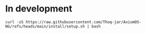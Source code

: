 # In development

```shell
curl -sS https://raw.githubusercontent.com/Thoq-jar/AxiomOS-NG/refs/heads/main/install/setup.sh | bash
```